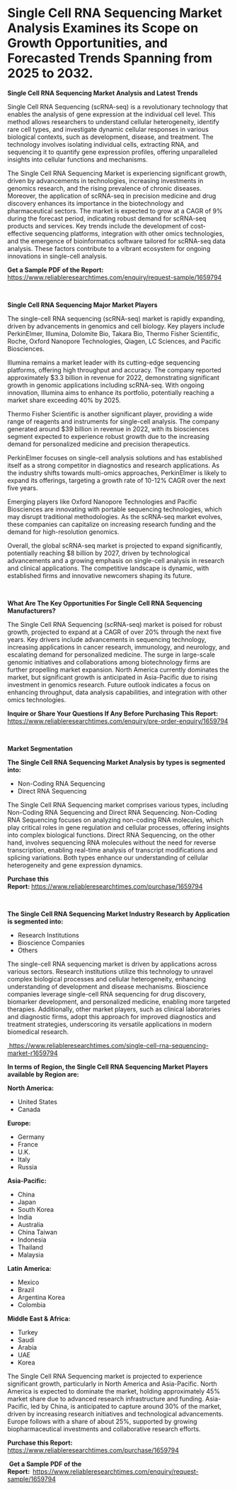 <p><h1>Single Cell RNA Sequencing Market Analysis Examines its Scope on Growth Opportunities, and Forecasted Trends Spanning from 2025 to 2032.</h1></p><p><strong>Single Cell RNA Sequencing Market Analysis and Latest Trends</strong></p>
<p><p>Single Cell RNA Sequencing (scRNA-seq) is a revolutionary technology that enables the analysis of gene expression at the individual cell level. This method allows researchers to understand cellular heterogeneity, identify rare cell types, and investigate dynamic cellular responses in various biological contexts, such as development, disease, and treatment. The technology involves isolating individual cells, extracting RNA, and sequencing it to quantify gene expression profiles, offering unparalleled insights into cellular functions and mechanisms.</p><p>The Single Cell RNA Sequencing Market is experiencing significant growth, driven by advancements in technologies, increasing investments in genomics research, and the rising prevalence of chronic diseases. Moreover, the application of scRNA-seq in precision medicine and drug discovery enhances its importance in the biotechnology and pharmaceutical sectors. The market is expected to grow at a CAGR of 9% during the forecast period, indicating robust demand for scRNA-seq products and services. Key trends include the development of cost-effective sequencing platforms, integration with other omics technologies, and the emergence of bioinformatics software tailored for scRNA-seq data analysis. These factors contribute to a vibrant ecosystem for ongoing innovations in single-cell analysis.</p></p>
<p><strong>Get a Sample PDF of the Report:&nbsp;</strong> <a href="https://www.reliableresearchtimes.com/enquiry/request-sample/1659794?utm_campaign=2009&utm_medium=2&utm_source=Github&utm_content=ia&utm_term=13042025&utm_id=single-cell-rna-sequencing">https://www.reliableresearchtimes.com/enquiry/request-sample/1659794</a></p>
<p>&nbsp;</p>
<p><strong>Single Cell RNA Sequencing Major Market Players</strong></p>
<p><p>The single-cell RNA sequencing (scRNA-seq) market is rapidly expanding, driven by advancements in genomics and cell biology. Key players include PerkinElmer, Illumina, Dolomite Bio, Takara Bio, Thermo Fisher Scientific, Roche, Oxford Nanopore Technologies, Qiagen, LC Sciences, and Pacific Biosciences.</p><p>Illumina remains a market leader with its cutting-edge sequencing platforms, offering high throughput and accuracy. The company reported approximately $3.3 billion in revenue for 2022, demonstrating significant growth in genomic applications including scRNA-seq. With ongoing innovation, Illumina aims to enhance its portfolio, potentially reaching a market share exceeding 40% by 2025.</p><p>Thermo Fisher Scientific is another significant player, providing a wide range of reagents and instruments for single-cell analysis. The company generated around $39 billion in revenue in 2022, with its biosciences segment expected to experience robust growth due to the increasing demand for personalized medicine and precision therapeutics.</p><p>PerkinElmer focuses on single-cell analysis solutions and has established itself as a strong competitor in diagnostics and research applications. As the industry shifts towards multi-omics approaches, PerkinElmer is likely to expand its offerings, targeting a growth rate of 10-12% CAGR over the next five years.</p><p>Emerging players like Oxford Nanopore Technologies and Pacific Biosciences are innovating with portable sequencing technologies, which may disrupt traditional methodologies. As the scRNA-seq market evolves, these companies can capitalize on increasing research funding and the demand for high-resolution genomics.</p><p>Overall, the global scRNA-seq market is projected to expand significantly, potentially reaching $8 billion by 2027, driven by technological advancements and a growing emphasis on single-cell analysis in research and clinical applications. The competitive landscape is dynamic, with established firms and innovative newcomers shaping its future.</p></p>
<p>&nbsp;</p>
<p><strong>What Are The Key Opportunities For Single Cell RNA Sequencing Manufacturers?</strong></p>
<p><p>The Single Cell RNA Sequencing (scRNA-seq) market is poised for robust growth, projected to expand at a CAGR of over 20% through the next five years. Key drivers include advancements in sequencing technology, increasing applications in cancer research, immunology, and neurology, and escalating demand for personalized medicine. The surge in large-scale genomic initiatives and collaborations among biotechnology firms are further propelling market expansion. North America currently dominates the market, but significant growth is anticipated in Asia-Pacific due to rising investment in genomics research. Future outlook indicates a focus on enhancing throughput, data analysis capabilities, and integration with other omics technologies.</p></p>
<p><strong>Inquire or Share Your Questions If Any Before Purchasing This Report:</strong> <a href="https://www.reliableresearchtimes.com/enquiry/pre-order-enquiry/1659794?utm_campaign=2009&utm_medium=2&utm_source=Github&utm_content=ia&utm_term=13042025&utm_id=single-cell-rna-sequencing">https://www.reliableresearchtimes.com/enquiry/pre-order-enquiry/1659794</a></p>
<p>&nbsp;</p>
<p><strong>Market Segmentation</strong></p>
<p><strong>The Single Cell RNA Sequencing Market Analysis by types is segmented into:</strong></p>
<p><ul><li>Non-Coding RNA Sequencing</li><li>Direct RNA Sequencing</li></ul></p>
<p><p>The Single Cell RNA Sequencing market comprises various types, including Non-Coding RNA Sequencing and Direct RNA Sequencing. Non-Coding RNA Sequencing focuses on analyzing non-coding RNA molecules, which play critical roles in gene regulation and cellular processes, offering insights into complex biological functions. Direct RNA Sequencing, on the other hand, involves sequencing RNA molecules without the need for reverse transcription, enabling real-time analysis of transcript modifications and splicing variations. Both types enhance our understanding of cellular heterogeneity and gene expression dynamics.</p></p>
<p><strong>Purchase this Report:&nbsp;</strong><a href="https://www.reliableresearchtimes.com/purchase/1659794?utm_campaign=2009&utm_medium=2&utm_source=Github&utm_content=ia&utm_term=13042025&utm_id=single-cell-rna-sequencing">https://www.reliableresearchtimes.com/purchase/1659794</a></p>
<p>&nbsp;</p>
<p><strong>The Single Cell RNA Sequencing Market Industry Research by Application is segmented into:</strong></p>
<p><ul><li>Research Institutions</li><li>Bioscience Companies</li><li>Others</li></ul></p>
<p><p>The single-cell RNA sequencing market is driven by applications across various sectors. Research institutions utilize this technology to unravel complex biological processes and cellular heterogeneity, enhancing understanding of development and disease mechanisms. Bioscience companies leverage single-cell RNA sequencing for drug discovery, biomarker development, and personalized medicine, enabling more targeted therapies. Additionally, other market players, such as clinical laboratories and diagnostic firms, adopt this approach for improved diagnostics and treatment strategies, underscoring its versatile applications in modern biomedical research.</p></p>
<p><a href="https://www.reliableresearchtimes.com/single-cell-rna-sequencing-market-r1659794?utm_campaign=2009&utm_medium=2&utm_source=Github&utm_content=ia&utm_term=13042025&utm_id=single-cell-rna-sequencing">&nbsp;https://www.reliableresearchtimes.com/single-cell-rna-sequencing-market-r1659794</a></p>
<p><strong>In terms of Region, the Single Cell RNA Sequencing Market Players available by Region are:</strong></p>
<p>
    <p> <strong> North America: </strong>
        <ul>
            <li>United States</li>
            <li>Canada</li>
        </ul>
        </p> 
    <p> <strong> Europe: </strong>
        <ul>
            <li>Germany</li>
            <li>France</li>
            <li>U.K.</li>
            <li>Italy</li>
            <li>Russia</li>
        </ul>
        </p> 
    <p> <strong> Asia-Pacific: </strong>
        <ul>
            <li>China</li>
            <li>Japan</li>
            <li>South Korea</li>
            <li>India</li>
            <li>Australia</li>
            <li>China Taiwan</li>
            <li>Indonesia</li>
            <li>Thailand</li>
            <li>Malaysia</li>
        </ul>
        </p> 
    <p> <strong> Latin America: </strong>
        <ul>
            <li>Mexico</li>
            <li>Brazil</li>
            <li>Argentina Korea</li>
            <li>Colombia</li>
        </ul>
        </p> 
    <p> <strong> Middle East & Africa: </strong>
        <ul>
            <li>Turkey</li>
            <li>Saudi</li>
            <li>Arabia</li>
            <li>UAE</li>
            <li>Korea</li>
        </ul>
    </p>
    </p>
<p><p>The Single Cell RNA Sequencing market is projected to experience significant growth, particularly in North America and Asia-Pacific. North America is expected to dominate the market, holding approximately 45% market share due to advanced research infrastructure and funding. Asia-Pacific, led by China, is anticipated to capture around 30% of the market, driven by increasing research initiatives and technological advancements. Europe follows with a share of about 25%, supported by growing biopharmaceutical investments and collaborative research efforts.</p></p>
<p><strong>Purchase this Report: </strong><a href="https://www.reliableresearchtimes.com/purchase/1659794?utm_campaign=2009&utm_medium=2&utm_source=Github&utm_content=ia&utm_term=13042025&utm_id=single-cell-rna-sequencing">https://www.reliableresearchtimes.com/purchase/1659794</a></p>
<p>&nbsp;<strong>Get a Sample PDF of the Report:&nbsp;&nbsp;</strong><a href="https://www.reliableresearchtimes.com/enquiry/request-sample/1659794?utm_campaign=2009&utm_medium=2&utm_source=Github&utm_content=ia&utm_term=13042025&utm_id=single-cell-rna-sequencing">https://www.reliableresearchtimes.com/enquiry/request-sample/1659794</a></p>
<p><strong></strong></p>
<p><p></p><p></p><p></p></p>